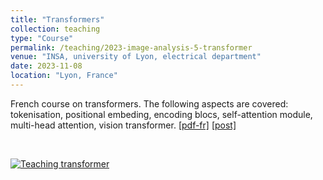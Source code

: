 ```yaml
---
title: "Transformers"
collection: teaching
type: "Course"
permalink: /teaching/2023-image-analysis-5-transformer
venue: "INSA, university of Lyon, electrical department"
date: 2023-11-08
location: "Lyon, France"
---
```


French course on transformers. The following aspects are covered: tokenisation, positional embeding, encoding blocs, self-attention module, multi-head attention, vision transformer.
[[pdf-fr]](https://olivier-bernard-creatis.github.io//files//teaching_transformer_2024_fr.pdf) [[post]](https://creatis-myriad.github.io/tutorials/2022-06-20-tutorial_transformer.html)

<br>

[![Teaching transformer](https://olivier-bernard-creatis.github.io//images//teaching_transformer_2023.png)](https://olivier-bernard-creatis.github.io//files//teaching_transformer_2024_fr.pdf)





